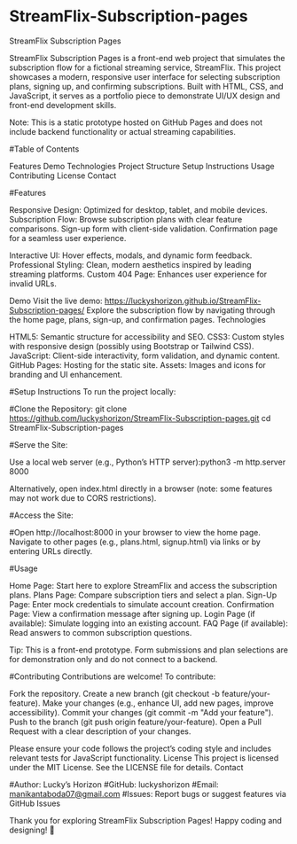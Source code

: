 # StreamFlix-Subscription-pages
StreamFlix Subscription Pages
 
StreamFlix Subscription Pages is a front-end web project that simulates the subscription flow for a fictional streaming service, StreamFlix. This project showcases a modern, responsive user interface for selecting subscription plans, signing up, and confirming subscriptions. Built with HTML, CSS, and JavaScript, it serves as a portfolio piece to demonstrate UI/UX design and front-end development skills.

Note: This is a static prototype hosted on GitHub Pages and does not include backend functionality or actual streaming capabilities.

#Table of Contents

Features
Demo
Technologies
Project Structure
Setup Instructions
Usage
Contributing
License
Contact

#Features

Responsive Design: Optimized for desktop, tablet, and mobile devices.
Subscription Flow:
Browse subscription plans with clear feature comparisons.
Sign-up form with client-side validation.
Confirmation page for a seamless user experience.


Interactive UI: Hover effects, modals, and dynamic form feedback.
Professional Styling: Clean, modern aesthetics inspired by leading streaming platforms.
Custom 404 Page: Enhances user experience for invalid URLs.

Demo
Visit the live demo: https://luckyshorizon.github.io/StreamFlix-Subscription-pages/
Explore the subscription flow by navigating through the home page, plans, sign-up, and confirmation pages.
Technologies

HTML5: Semantic structure for accessibility and SEO.
CSS3: Custom styles with responsive design (possibly using Bootstrap or Tailwind CSS).
JavaScript: Client-side interactivity, form validation, and dynamic content.
GitHub Pages: Hosting for the static site.
Assets: Images and icons for branding and UI enhancement.


#Setup Instructions
To run the project locally:

#Clone the Repository:
git clone https://github.com/luckyshorizon/StreamFlix-Subscription-pages.git
cd StreamFlix-Subscription-pages


#Serve the Site:

Use a local web server (e.g., Python’s HTTP server):python3 -m http.server 8000


Alternatively, open index.html directly in a browser (note: some features may not work due to CORS restrictions).


#Access the Site:

#Open http://localhost:8000 in your browser to view the home page.
Navigate to other pages (e.g., plans.html, signup.html) via links or by entering URLs directly.



#Usage

Home Page: Start here to explore StreamFlix and access the subscription plans.
Plans Page: Compare subscription tiers and select a plan.
Sign-Up Page: Enter mock credentials to simulate account creation.
Confirmation Page: View a confirmation message after signing up.
Login Page (if available): Simulate logging into an existing account.
FAQ Page (if available): Read answers to common subscription questions.


Tip: This is a front-end prototype. Form submissions and plan selections are for demonstration only and do not connect to a backend.


#Contributing
Contributions are welcome! To contribute:

Fork the repository.
Create a new branch (git checkout -b feature/your-feature).
Make your changes (e.g., enhance UI, add new pages, improve accessibility).
Commit your changes (git commit -m "Add your feature").
Push to the branch (git push origin feature/your-feature).
Open a Pull Request with a clear description of your changes.

Please ensure your code follows the project’s coding style and includes relevant tests for JavaScript functionality.
License
This project is licensed under the MIT License. See the LICENSE file for details.
Contact

#Author: Lucky’s Horizon
#GitHub: luckyshorizon
#Email: manikantaboda07@gmail.com
#Issues: Report bugs or suggest features via GitHub Issues


Thank you for exploring StreamFlix Subscription Pages! Happy coding and designing! 🚀

